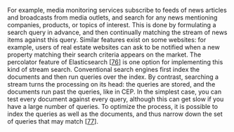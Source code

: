 
For example, media monitoring services subscribe to feeds of news articles and broadcasts from media
outlets, and search for any news mentioning companies, products, or topics of interest. This is done
by formulating a search query in advance, and then continually matching the stream of news items
against this query. Similar features exist on some websites: for example, users of real estate
websites can ask to be notified when a new property matching their search criteria appears on the
market. The percolator feature of Elasticsearch
[[76](ch11.html#Banon2011hw)] is one option for implementing this kind of stream search. Conventional search engines first index the documents and then run queries over the index. By
contrast, searching a stream turns the processing on its head: the queries are stored, and the
documents run past the queries, like in CEP. In the simplest case, you can test every document
against every query, although this can get slow if you have a large number of queries. To optimize
the process, it is possible to index the queries as well as the documents, and thus narrow down the
set of queries that may match
[[77](ch11.html#Woodward2015vy)].